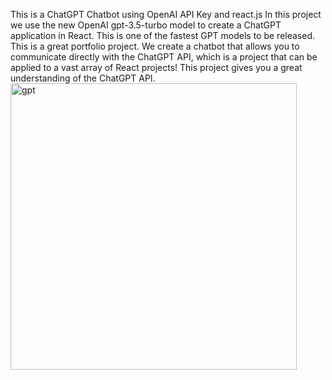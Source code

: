 This is a ChatGPT Chatbot using OpenAI API Key and react.js
In this project we use the new OpenAI gpt-3.5-turbo model to create a ChatGPT application in React. This is one of the fastest GPT models to be released. This is a great portfolio project. We create a chatbot that allows you to communicate directly with the ChatGPT API, which is a project that can be applied to a vast array of React projects! This project gives you a great understanding of the ChatGPT API.
<img width="458" alt="gpt" src="https://github.com/anjalikhushi/ChatGPT-API-Chatbot/assets/82653640/7f3ed483-3c2a-4aa6-a7a4-b612049c69e9">

